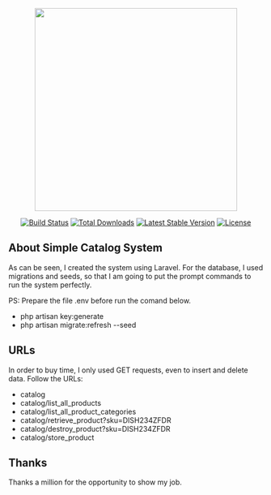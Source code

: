 <p align="center"><img src="https://res.cloudinary.com/dtfbvvkyp/image/upload/v1566331377/laravel-logolockup-cmyk-red.svg" width="400"></p>

<p align="center">
<a href="https://travis-ci.org/laravel/framework"><img src="https://travis-ci.org/laravel/framework.svg" alt="Build Status"></a>
<a href="https://packagist.org/packages/laravel/framework"><img src="https://poser.pugx.org/laravel/framework/d/total.svg" alt="Total Downloads"></a>
<a href="https://packagist.org/packages/laravel/framework"><img src="https://poser.pugx.org/laravel/framework/v/stable.svg" alt="Latest Stable Version"></a>
<a href="https://packagist.org/packages/laravel/framework"><img src="https://poser.pugx.org/laravel/framework/license.svg" alt="License"></a>
</p>

## About Simple Catalog System

As can be seen, I created the system using Laravel. For the database, I used migrations and seeds, so that I am going to put the prompt commands to run the system perfectly. 

PS: Prepare the file .env before run the comand below.

- php artisan key:generate
- php artisan migrate:refresh --seed

## URLs

In order to buy time, I only used GET requests, even to insert and delete data. Follow the URLs:

- catalog
- catalog/list_all_products
- catalog/list_all_product_categories
- catalog/retrieve_product?sku=DISH234ZFDR
- catalog/destroy_product?sku=DISH234ZFDR
- catalog/store_product

## Thanks

Thanks a million for the opportunity to show my job.


